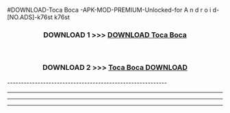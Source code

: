#DOWNLOAD-Toca Boca -APK-MOD-PREMIUM-Unlocked-for A n d r o i d-[NO.ADS]-k76st k76st 



<div align="center">

<h3>DOWNLOAD 1 >>> <a href="https://getmod2.web.app/?judul=Toca Boca ">DOWNLOAD Toca Boca </a></h3><br>

<h3>DOWNLOAD 2 >>> <a href="https://getmod2.web.app/?judul=Toca Boca ">Toca Boca  DOWNLOAD </a></h3>

</div>
----------------------------------------------------------

----------------------------------------------------------

----------------------------------------------------------

----------------------------------------------------------



